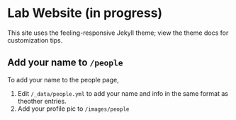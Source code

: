 # Lab Website (in progress)
This site uses the feeling-responsive Jekyll theme; view the theme docs for customization tips.

## Add your name to `/people`
To add your name to the people page,
1. Edit `/_data/people.yml` to add your name and info in the same format as theother entries.
2. Add your profile pic to `/images/people`
